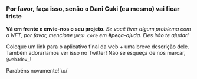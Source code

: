 
### Por favor, faça isso, senão o Dani Cuki (eu mesmo) vai ficar triste

**Vá em frente e envie-nos o seu projeto**. *Se você tiver algum problema com o NFT, por favor, mencione `@W3D Core` em #peça-ajuda. Eles irão te ajudar!*

Coloque um link para o aplicativo final da web + uma breve descrição dele. Também adoraríamos ver isso no Twitter! Não se esqueça de nos marcar, `@web3dev_`!

Parabéns novamente! \o/
